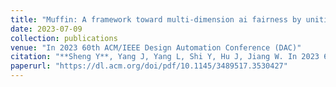 ```yaml
---
title: "Muffin: A framework toward multi-dimension ai fairness by uniting off-the-shelf models"
date: 2023-07-09
collection: publications
venue: "In 2023 60th ACM/IEEE Design Automation Conference (DAC)"
citation: "**Sheng Y**, Yang J, Yang L, Shi Y, Hu J, Jiang W. In 2023 60th ACM/IEEE Design Automation Conference (DAC) 2023 Jul 9 (pp. 1-6)."
paperurl: "https://dl.acm.org/doi/pdf/10.1145/3489517.3530427"
---
```

